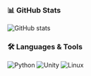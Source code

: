 
### 📊 GitHub Stats
![GitHub stats](https://github-readme-stats.vercel.app/api?username=ТВОЙ_НИК&show_icons=true&theme=tokyonight)

### 🛠️ Languages & Tools
![Python](https://img.shields.io/badge/Python-3670A0?style=for-the-badge&logo=python&logoColor=ffdd54)
![Unity](https://img.shields.io/badge/Unity-100000?style=for-the-badge&logo=unity&logoColor=white)
![Linux](https://img.shields.io/badge/Linux-FCC624?style=for-the-badge&logo=linux&logoColor=black)
